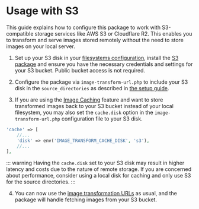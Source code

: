 # Usage with S3

This guide explains how to configure this package to work with S3-compatible storage services like AWS S3 or Cloudflare R2.
This enables you to transform and serve images stored remotely without the need to store images on your local server.

1. Set up your S3 disk in your [filesystems configuration](https://laravel.com/docs/filesystem#amazon-s3-compatible-filesystems), install the [S3 package](https://laravel.com/docs/filesystem#s3-driver-configuration) and ensure you have the necessary credentials and settings for your S3 bucket. Public bucket access is not required.

2. Configure the package via `image-transform-url.php` to include your S3 disk in the `source_directories` as described in [the setup guide](/setup#configuring-remote-sources).

3. If you are using the [Image Caching](/image-caching) feature and want to store transformed images back to your S3 bucket instead of your local filesystem, you may also set the `cache.disk` option in the `image-transform-url.php` configuration file to your S3 disk.

```php
'cache' => [
    //...
    'disk' => env('IMAGE_TRANSFORM_CACHE_DISK', 's3'),
    //...
],
```

::: warning
Having the `cache.disk` set to your S3 disk may result in higher latency and costs due to the nature of remote storage. If you are concerned about performance, consider using a local disk for caching and only use S3 for the source directories.
:::

4. You can now use the [image transformation URLs](/getting-started) as usual, and the package will handle fetching images from your S3 bucket.
